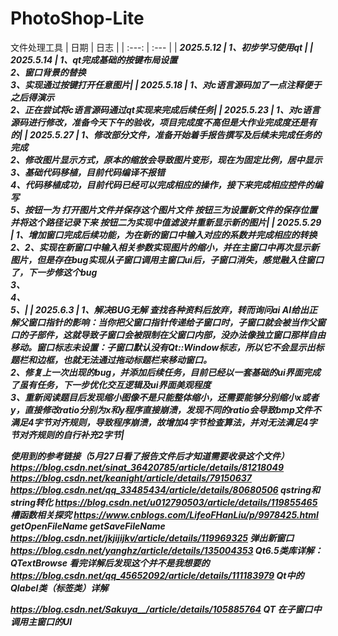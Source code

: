# PhotoShop-Lite
文件处理工具
| 日期 | 日志 |
| :---: | :--- |
| <i><b>2025.5.12 | 1、初步学习使用qt |
| <i><b>2025.5.14 | 1、qt完成基础的按键布局设置<br>2、窗口背景的替换 <br>3、实现通过按键打开任意图片|
| <i><b>2025.5.18 | 1、对c语言源码加了一点注释便于之后得演示<br>2、正在尝试将c语言源码通过qt实现来完成后续任务|
| <i><b>2025.5.23 | 1、对c语言源码进行修改，准备今天下午的验收，项目完成度不高但是大作业完成度还是有的|
| <i><b>2025.5.27 | 1、修改部分文件，准备开始着手报告撰写及后续未完成任务的完成 <br>2、修改图片显示方式，原本的缩放会导致图片变形，现在为固定比例，居中显示 <br>3、基础代码移植，目前代码编译不报错<br>4、代码移植成功，目前代码已经可以完成相应的操作，接下来完成相应控件的编写 <br>5、按钮一为 打开图片文件并保存这个图片文件 按钮三为设置新文件的保存位置 并将这个路径记录下来 按钮二为实现中值滤波并重新显示新的图片|
| <i><b>2025.5.29 | 1、增加窗口完成后续功能，为在新的窗口中输入对应的系数并完成相应的转换 <br>2、2、实现在新窗口中输入相关参数实现图片的缩小，并在主窗口中再次显示新图片，但是存在bug实现从子窗口调用主窗口ui后，子窗口消失，感觉融入住窗口了，下一步修这个bug <br>3、<br>4、 <br>5、|
| <i><b>2025.6.3 | 1、解决BUG无解 查找各种资料后放弃，转而询问ai AI给出正解父窗口指针的影响：当你把父窗口指针传递给子窗口时，子窗口就会被当作父窗口的子部件，这就导致子窗口会被限制在父窗口内部，没办法像独立窗口那样自由移动。窗口标志未设置：子窗口默认没有Qt::Window标志，所以它不会显示出标题栏和边框，也就无法通过拖动标题栏来移动窗口。 <br>2、修复上一次出现的bug，并添加后续任务，目前已经以一套基础的ui界面完成了虽有任务，下一步优化交互逻辑及ui界面美观程度 <br>3、重新阅读题目后发现缩小图像不是只能整体缩小，还需要能够分别缩小x或者y，直接修改ratio分别为x和y程序直接崩溃，发现不同的ratio会导致bmp文件不满足4字节对齐规则，导致程序崩溃，故增加4字节检查算法，并对无法满足4字节对齐规则的自行补充2字节|



使用到的参考链接（5月27日看了报告文件后才知道需要收录这个文件）
https://blog.csdn.net/sinat_36420785/article/details/81218049
https://blog.csdn.net/keanight/article/details/79150637
https://blog.csdn.net/qq_33485434/article/details/80680506 qstring和string转化
https://blog.csdn.net/u012790503/article/details/119855465 槽函数相关探究
https://www.cnblogs.com/LifeoFHanLiu/p/9978425.html getOpenFileName  getSaveFileName
https://blog.csdn.net/jkjijijkv/article/details/119969325 弹出新窗口
https://blog.csdn.net/yanghz/article/details/135004353 Qt6.5类库详解：QTextBrowse  看完详解后发现这个并不是我想要的 
https://blog.csdn.net/qq_45652092/article/details/111183979 Qt中的Qlabel类（标签类）详解
<!-- https://blog.csdn.net/qq_14945437/article/details/98730805 Qt之QSlider介绍(属性设置、信号、实现滑块移动到鼠标点击位置) -->
https://blog.csdn.net/Sakuya__/article/details/105885764  QT 在子窗口中调用主窗口的UI